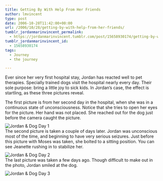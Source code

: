 ```yaml
---
title: Getting By With Help From Her Friends
author: lmvincent
type: post
date: 2006-10-28T11:42:00+00:00
url: /2006/10/28/getting-by-with-help-from-her-friends/
tumblr_jordanmarinvincent_permalink:
  - https://jordanmarinvincent.tumblr.com/post/15658930174/getting-by-with-help-from-her-friends
tumblr_jordanmarinvincent_id:
  - 15658930174
tags:
  - Journey
  - the journey

---
```

Ever since her very first hospital stay, Jordan has reacted well to pet therapies. Specially trained dogs visit the hospital nearly every day. Their sole purpose: bring a little joy to sick kids. In Jordan&rsquo;s case, the effect is startling, as these three pictures reveal.

The first picture is from her second day in the hospital, when she was in a continuous state of unconsciousness. Notice that she tries to open her eyes for the picture. Her hand was not placed. She reached out for the dog just before the camera caught the picture.  
<img style="clear:left;float:none;padding-top:10px;" src="https://farm4.static.flickr.com/3012/2813319800_d742329522.jpg?v=0" alt="Jordan & Dog Day 1" />  
The second picture is taken a couple of days later. Jordan was unconscious most of the time, and beginning to have very serious seizures. Just before this picture with Moses was taken, she bolted to a sitting position. You can see Jeanette rushing in to stabilize her.  
<img style="clear:left;float:none;padding-top:10px;" src="https://farm4.static.flickr.com/3218/2812471671_2212885331.jpg?v=0" alt="Jordan & Dog Day 2" />  
The last picture was taken a few days ago. Though difficult to make out in the photo, Jordan smiled at the dog.  
<img style="clear:left;float:none;padding-top:10px;" src="https://farm4.static.flickr.com/3171/2812471761_c479b13612.jpg?v=0" alt="Jordan & Dog Day 3" /> 

<div class="blogger-post-footer">
  <img loading="lazy" width="1" height="1" src="https://blogger.googleusercontent.com/tracker/9039099668816362935-6762833509818018461?l=jordansjourney2.blogspot.com" alt="" />
</div>